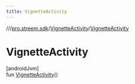 ```yaml
---
title: VignetteActivity
---
```

//[<root>](../../../index.html)/[pro.streem.sdk](../index.html)/[VignetteActivity](index.html)/[VignetteActivity](-vignette-activity.html)



# VignetteActivity



[androidJvm]\
fun [VignetteActivity](-vignette-activity.html)()




